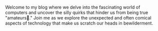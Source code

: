 Welcome to my blog where we delve into the fascinating world of computers and uncover the silly quirks that hinder us from being true "amateurs🪺." Join me as we explore the unexpected and often comical aspects of technology that make us scratch our heads in bewilderment.
